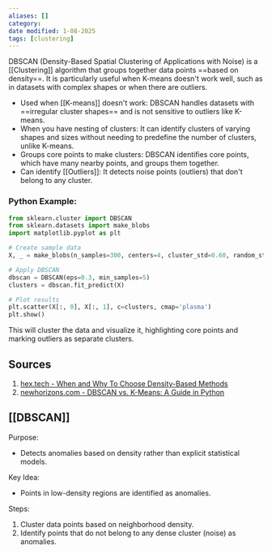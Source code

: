 ```yaml
---
aliases: []
category:
date modified: 1-08-2025
tags: [clustering]
---
```

DBSCAN (Density-Based Spatial Clustering of Applications with Noise) is a [[Clustering]] algorithm that groups together data points ==based on density==. It is particularly useful when K-means doesn't work well, such as in datasets with complex shapes or when there are outliers.

- Used when [[K-means]] doesn't work: DBSCAN handles datasets with ==irregular cluster shapes== and is not sensitive to outliers like K-means.
- When you have nesting of clusters: It can identify clusters of varying shapes and sizes without needing to predefine the number of clusters, unlike K-means.
- Groups core points to make clusters: DBSCAN identifies core points, which have many nearby points, and groups them together.
- Can identify [[Outliers]]: It detects noise points (outliers) that don't belong to any cluster.

### Python Example:

```python
from sklearn.cluster import DBSCAN
from sklearn.datasets import make_blobs
import matplotlib.pyplot as plt

# Create sample data
X, _ = make_blobs(n_samples=300, centers=4, cluster_std=0.60, random_state=0)

# Apply DBSCAN
dbscan = DBSCAN(eps=0.3, min_samples=5)
clusters = dbscan.fit_predict(X)

# Plot results
plt.scatter(X[:, 0], X[:, 1], c=clusters, cmap='plasma')
plt.show()
```

This will cluster the data and visualize it, highlighting core points and marking outliers as separate clusters.

## Sources
1. [hex.tech - When and Why To Choose Density-Based Methods](https://hex.tech/blog/comparing-density-based-methods/#:~:text=DBSCAN%20is%20a%20density%2Dbased)
2. [newhorizons.com - DBSCAN vs. K-Means: A Guide in Python](https://www.newhorizons.com/resources/blog/dbscan-vs-kmeans-a-guide-in-python)



## [[DBSCAN]]

Purpose:  
  - Detects anomalies based on density rather than explicit statistical models.

Key Idea:  
  - Points in low-density regions are identified as anomalies.

Steps:
  1. Cluster data points based on neighborhood density.
  2. Identify points that do not belong to any dense cluster (noise) as anomalies.